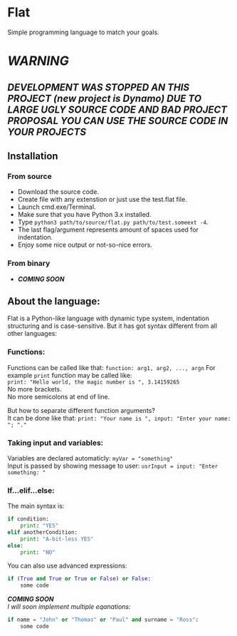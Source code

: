# Flat
Simple programming language to match your goals.

# *WARNING*
## *DEVELOPMENT WAS STOPPED AN THIS PROJECT (new project is Dynamo) DUE TO LARGE UGLY SOURCE CODE AND BAD PROJECT PROPOSAL YOU CAN USE THE SOURCE CODE IN YOUR PROJECTS*

## Installation

### From source
* Download the source code.
* Create file with any extenstion or just use the test.flat file.
* Launch cmd.exe/Terminal.
* Make sure that you have Python 3.x installed.
* Type `python3 path/to/source/flat.py path/to/test.someext -4`.
* The last flag/argument represents amount of spaces used for indentation.
* Enjoy some nice output or not-so-nice errors.

### From binary
* ***COMING SOON***

## About the language:
Flat is a Python-like language with dynamic type system, indentation structuring and is case-sensitive.
But it has got syntax different from all other languages:   

### Functions:
Functions can be called like that:
`function: arg1, arg2, ..., argn`
For example `print` function may be called like:   
`print: "Hello world, the magic number is ", 3.14159265`   
No more brackets.   
No more semicolons at end of line.   

But how to separate different function arguments?     
It can be done like that:   `print: "Your name is ", input: "Enter your name: "; "."`

### Taking input and variables:
Variables are declared automaticly: `myVar = "something"`    
Input is passed by showing message to user: `usrInput = input: "Enter something: "`

### If...elif...else:
The main syntax is:   
```python
if condition:  
    print: "YES"   
elif anotherCondition:   
    print: "A-bit-less YES"   
else:    
    print: "NO"
```   
You can also use advanced expressions:    
```python
if (True and True or True or False) or False:
    some code
```    
***COMING SOON***    
*I will soon implement multiple eqanations:*   
```python
if name = "John" or "Thomas" or "Paul" and surname = "Ross":
    some code
```    

